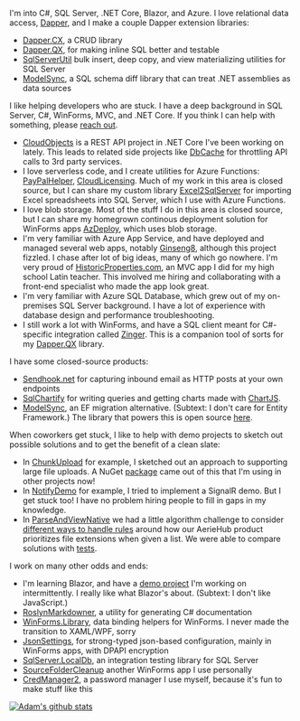 I'm into C#, SQL Server, .NET Core, Blazor, and Azure. I love relational data access, [Dapper](https://github.com/StackExchange/Dapper), and I make a couple Dapper extension libraries:
- [Dapper.CX](https://github.com/adamfoneil/Dapper.CX), a CRUD library
- [Dapper.QX](https://github.com/adamfoneil/Dapper.QX), for making inline SQL better and testable
- [SqlServerUtil](https://github.com/adamfoneil/SqlServerUtil) bulk insert, deep copy, and view materializing utilities for SQL Server
- [ModelSync](https://github.com/adamfoneil/ModelSync), a SQL schema diff library that can treat .NET assemblies as data sources

I like helping developers who are stuck. I have a deep background in SQL Server, C#, WinForms, MVC, and .NET Core. If you think I can help with something, please [reach out](mailto:adamosoftware@gmail.com).

- [CloudObjects](https://github.com/adamfoneil/CloudObjects) is a REST API project in .NET Core I've been working on lately. This leads to related side projects like [DbCache](https://github.com/adamfoneil/DbCache) for throttling API calls to 3rd party services.
- I love serverless code, and I create utilities for Azure Functions: [PayPalHelper](https://github.com/adamfoneil/PayPalHelper2), [CloudLicensing](https://github.com/adamfoneil/CloudLicensing). Much of my work in this area is closed source, but I can share my custom library [Excel2SqlServer](https://github.com/adamfoneil/Excel2SqlServer.Library) for importing Excel spreadsheets into SQL Server, which I use with Azure Functions.
- I love blob storage. Most of the stuff I do in this area is closed source, but I can share my homegrown continous deployment solution for WinForms apps [AzDeploy](https://github.com/adamfoneil/AzDeploy), which uses blob storage.
- I'm very familiar with Azure App Service, and have deployed and managed several web apps, notably [Ginseng8](https://github.com/adamfoneil/Ginseng8), although this project fizzled. I chase after lot of big ideas, many of which go nowhere. I'm very proud of [HistoricProperties.com](https://www.historicproperties.com/), an MVC app I did for my high school Latin teacher. This involved me hiring and collaborating with a front-end specialist who made the app look great.
- I'm very familiar with Azure SQL Database, which grew out of my on-premises SQL Server background. I have a lot of experience with database design and performance troubleshooting.
- I still work a lot with WinForms, and have a SQL client meant for C#-specific integration called [Zinger](https://github.com/adamfoneil/Postulate.Zinger). This is a companion tool of sorts for my [Dapper.QX](https://github.com/adamfoneil/Dapper.QX) library.

I have some closed-source products:
- [Sendhook.net](https://sendhookapp.azurewebsites.net/) for capturing inbound email as HTTP posts at your own endpoints
- [SqlChartify](https://sqlchartify.azurewebsites.net/) for writing queries and getting charts made with [ChartJS](https://www.chartjs.org/).
- [ModelSync](https://aosoftware.net/modelsync/), an EF migration alternative. (Subtext: I don't care for Entity Framework.) The library that powers this is open source [here](https://github.com/adamfoneil/ModelSync).

When coworkers get stuck, I like to help with demo projects to sketch out possible solutions and to get the benefit of a clean slate:
- In [ChunkUpload](https://github.com/adamfoneil/ChunkUpload) for example, I sketched out an approach to supporting large file uploads. A NuGet [package](https://www.nuget.org/packages/AO.AzureUploader) came out of this that I'm using in other projects now!
- In [NotifyDemo](https://github.com/adamfoneil/NotifyDemo) for example, I tried to implement a SignalR demo. But I get stuck too! I have no problem hiring people to fill in gaps in my knowledge.
- In [ParseAndViewNative](https://github.com/adamfoneil/ParseViewAndNative) we had a little algorithm challenge to consider [different ways to handle rules](https://github.com/adamfoneil/ParseViewAndNative/blob/master/ParseViewAndNative/Solutions.cs) around how our AerieHub product prioritizes file extensions when given a list. We were able to compare solutions with [tests](https://github.com/adamfoneil/ParseViewAndNative/blob/master/ParseViewAndNative.Tests/FileExtParsing.cs).

I work on many other odds and ends:
- I'm learning Blazor, and have a [demo project](https://github.com/adamfoneil/BlazorServerDemo) I'm working on intermittently. I really like what Blazor's about. (Subtext: I don't like JavaScript.)
- [RoslynMarkdowner](https://github.com/adamfoneil/RoslynMarkdowner), a utility for generating C# documentation
- [WinForms.Library](https://github.com/adamfoneil/WinForms.Library), data binding helpers for WinForms. I never made the transition to XAML/WPF, sorry
- [JsonSettings](https://github.com/adamfoneil/JsonSettings), for strong-typed json-based configuration, mainly in WinForms apps, with DPAPI encryption
- [SqlServer.LocalDb](https://github.com/adamfoneil/SqlServer.LocalDb), an integration testing library for SQL Server
- [SourceFolderCleanup](https://github.com/adamfoneil/SourceFolderCleanup) another WinForms app I use personally
- [CredManager2](https://github.com/adamfoneil/CredManager2), a password manager I use myself, because it's fun to make stuff like this

[![Adam's github stats](https://github-readme-stats.vercel.app/api?username=adamfoneil)](https://github.com/adamfoneil/github-readme-stats)
